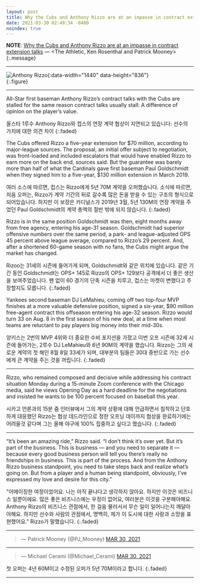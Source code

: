 ```yaml
---
layout: post
title: Why the Cubs and Anthony Rizzo are at an impasse in contract extension talks
date: 2021-03-30 02:49:34 -0400
noindex: true
---
```


**NOTE**: [Why the Cubs and Anthony Rizzo are at an impasse in contract extension talks](https://theathletic.com/2485422/2021/03/29/why-the-cubs-and-anthony-rizzo-are-at-an-impasse-in-contract-extension-talks/) &mdash; <The Athletic, Ken Rosenthal and Patrick Mooney>
{:.message}

---

![Anthony Rizzo](https://cdn.theathletic.com/app/uploads/2021/03/29193850/USATSI_15770917-1024x717.jpg){:data-width="1440" data-height="836"}   
{:.figure}

---

All-Star first baseman Anthony Rizzo’s contract talks with the Cubs are stalled for the same reason contract talks usually stall: A difference of opinion on the player’s value.

올스타 1루수 Anthony Rizzo와 컵스의 연장 계약 협상이 지연되고 있습니다: 선수의 가치에 대한 의견 차이
{:.faded}

The Cubs offered Rizzo a five-year extension for $70 million, according to major-league sources. The proposal, an initial offer subject to negotiation, was front-loaded and included escalators that would have enabled Rizzo to earn more on the back end, sources said. But the guarantee was barely more than half of what the Cardinals gave first baseman Paul Goldschmidt when they signed him to a five-year, $130 million extension in March 2019.

여러 소스에 따르면, 컵스는 Rizzo에게 5년 70M 계약을 오퍼했습니다. 소식에 따르면, 처음 오퍼는, Rizzo가 계약 기간의 뒤로 갈수록 많은 돈을 받을 수 있는 구조의 형식으로 되어있습니다. 하지만 이 보장은 카디널스가 2019년 3월, 5년 130M의 연장 계약을 주었던 Paul Goldschmidt의 계약 총액의 절반 밖에 되지 않습니다.
{:.faded}

Rizzo is in the same position Goldschmidt was then, eight months away from free agency, entering his age-31 season. Goldschmidt had superior offensive numbers over the same period, a park- and league-adjusted OPS 45 percent above league average, compared to Rizzo’s 29 percent. And, after a shortened 60-game season with no fans, the Cubs might argue the market has changed.

Rizoo는 31세의 시즌에 들어가게 되며, Goldschmidt와 같은 위치에 있습니다. 같은 기간 동안 Goldschmidt는 OPS+ 145로 Rizzo의 OPS+ 129보다 공격에서 더 좋은 생산을 보여주었습니다. 팬 없이 60 경기의 단축 시즌을 치루고, 컵스는 마켓이 변했다고 주장할지도 모릅니다.
{:.faded}

Yankees second baseman DJ LeMahieu, coming off two top-four MVP finishes at a more valuable defensive position, signed a six-year, $90 million free-agent contract this offseason entering his age-32 season. Rizzo would turn 33 on Aug. 8 in the first season of his new deal, at a time when most teams are reluctant to pay players big money into their mid-30s.

양키스는 2번의 MVP 4위와 더 중요한 수비 포지션을 가졌고 이번 오프 시즌에 32세 시즌에 들어가는, 2루수 DJ LeMahieu와 6년 90M의 계약을 했습니다. Rizzo는 그의 새로운 계약의 첫 해인 8월 8일 33세가 되며, 대부분의 팀들은 30대 중반으로 가는 선수에게 큰 계약을 주는 것을 꺼립니다.
{:.faded}

---

Rizzo, who remained composed and decisive while addressing his contract situation Monday during a 15-minute Zoom conference with the Chicago media, said he views Opening Day as a hard deadline for the negotiations and insisted he wants to be 100 percent focused on baseball this year.

시카고 언론과의 15분 줌 인터뷰에서 그의 계약 상황에 대해 언급하면서 침착하고 단호하게 대응했던 Rizzo는 협상 데드라인으로 정한 오프닝 데이까지 협상을 완료하기에는 어려울것 같다며 그는 올해 야구에 100% 집중하고 싶다고 했습니다.
{:.faded}

---

“It’s been an amazing ride,” Rizzo said. “I don’t think it’s over yet. But it’s part of the business. This is business — and you need to separate it — because every good business person will tell you there’s really no friendships in business. This is part of the process. And from the Anthony Rizzo business standpoint, you need to take steps back and realize what’s going on. But from a player and a human being standpoint, obviously, I’ve expressed my love and desire for this city.”

"어메이징한 여정이었어요. 나는 아직 끝나다고 생각하지 않아요. 하지만 이것은 비즈니스 일뿐이에요. 많은 좋은 비즈니스에는 우정이 없어요, 여러분은 이것을 구분해야해요. Anthony Rizzo의 비즈니스 관점에서, 한 걸음 물러서서 무슨 일이 일어나는지 깨달아야해요. 하지만 선수와 사람의 관점에서, 명백히, 제가 이 도시에 대한 사랑과 소망을 표현했어요." Rizzo가 말했습니다.
{:.faded}

---

<script async src="//platform.twitter.com/widgets.js" charset="utf-8"></script>
<blockquote class="twitter-tweet" data-lang="en">
  &mdash; Patrick Mooney (@PJ_Mooney)
  <a href="https://twitter.com/PJ_Mooney/status/1376565871460646918">MAR 30, 2021</a>
</blockquote>

---

<script async src="//platform.twitter.com/widgets.js" charset="utf-8"></script>
<blockquote class="twitter-tweet" data-lang="en">
  &mdash; Michael Cerami (@Michael_Cerami)
  <a href="https://twitter.com/Michael_Cerami/status/1376694708051832832">MAR 30, 2021</a>
</blockquote>

첫 오퍼는 4년 60M이고 수정된 오퍼가 5년 70M이라고 합니다.
{:.faded}

---

